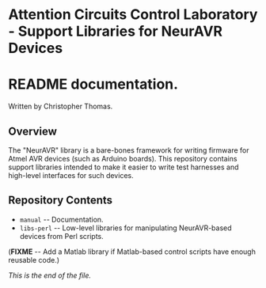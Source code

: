 # Attention Circuits Control Laboratory - Support Libraries for NeurAVR Devices
# README documentation.
Written by Christopher Thomas.


## Overview

The "NeurAVR" library is a bare-bones framework for writing firmware for
Atmel AVR devices (such as Arduino boards). This repository contains support
libraries intended to make it easier to write test harnesses and high-level
interfaces for such devices.


## Repository Contents

* `manual` -- Documentation.
* `libs-perl` -- Low-level libraries for manipulating NeurAVR-based devices
from Perl scripts.

(**FIXME** -- Add a Matlab library if Matlab-based control scripts have enough
reusable code.)


_This is the end of the file._

